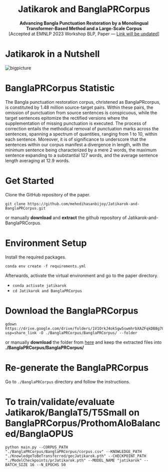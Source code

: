 <h1 align="center">Jatikarok and BanglaPRCorpus</h1>
<p align="center">
  <b>Advancing Bangla Punctuation Restoration by a Monolingual Transformer-Based Method and a Large-Scale Corpus</b> </br> 
  [Accepted at EMNLP 2023 Workshop BLP, Paper — <a href="https://arxiv.org/" target="_blank">Link will be updated</a>]
</p>

# Jatikarok in a Nutshell
![bigpicture](https://github.com/mehedihasanbijoy/Jatikarok-and-BanglaPRCorpus/assets/58245357/9ddd5536-8a72-45c5-ae60-9873639d3fa5)

# BanglaPRCorpus Statistic
The Bangla punctuation restoration corpus, christened as BanglaPRcorpus, is constituted by 1.48 million source-target pairs. Within these pairs, the omission of punctuation from source sentences is conspicuous, while the target sentences epitomize the rectified versions where the supplementation of missing punctuation is executed. The process of correction entails the methodical removal of punctuation marks across the sentences, spanning a spectrum of quantities, ranging from 1 to 10, within each sentence. Moreover, it is of significance to underscore that the sentences within our corpus manifest a divergence in length, with the minimum sentence being characterized by a mere 2 words, the maximum sentence expanding to a substantial 127 words, and the average sentence length averaging at 12.9 words.


# Get Started
Clone the GitHub repository of the paper.
```
git clone https://github.com/mehedihasanbijoy/Jatikarok-and-BanglaPRCorpus.git
```
or manually **download** and **extract** the github repository of Jatikarok-and-BanglaPRCorpus.

# Environment Setup
Install the required packages.
```
conda env create -f requirements.yml
```
Afterwards, activate the virtual environment and go to the paper directory.
- ``conda activate jatikarok``
- ``cd Jatikarok and BanglaPRCorpus``

# Download the BanglaPRCorpus
```
gdown https://drive.google.com/drive/folders/1V1OrkJ4okSgw5swmhrbXAZFqkDB8g7QX?usp=share_link -O ./BanglaPRCorpus/BanglaPRCorpus/ --folder
```
<p>
or manually <b>download</b> the folder from <a href="https://drive.google.com/drive/folders/1V1OrkJ4okSgw5swmhrbXAZFqkDB8g7QX?usp=share_link" target="_blank">here</a> and keep the extracted files into <b>./BanglaPRCorpus/BanglaPRCorpus/</b>
</p>

# Re-generate the BanglaPRCorpus
Go to `./BanglaPRCorpus` directory and follow the instructions.

# To train/validate/evaluate Jatikarok/BanglaT5/T5Small on BanglaPRCorpus/ProthomAloBalanced/BanglaOPUS
```
python main.py --CORPUS_PATH "./BanglaPRCorpus/BanglaPRCorpus/corpus.csv" --KNOWLEDGE_PATH "./KnowledgeToBeTransferred/gecJatikarok.pth" --CHECKPOINT_PATH "./ModelCheckpoints/prJatikarok.pth" --MODEL_NAME "jatikarok" --BATCH_SIZE 16 --N_EPOCHS 50
```
